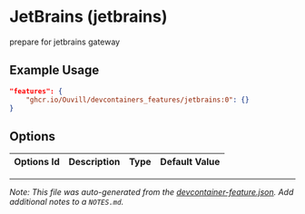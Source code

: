 
# JetBrains (jetbrains)

prepare for jetbrains gateway

## Example Usage

```json
"features": {
    "ghcr.io/Ouvill/devcontainers_features/jetbrains:0": {}
}
```

## Options

| Options Id | Description | Type | Default Value |
|-----|-----|-----|-----|




---

_Note: This file was auto-generated from the [devcontainer-feature.json](https://github.com/Ouvill/devcontainers_features/blob/main/src/jetbrains/devcontainer-feature.json).  Add additional notes to a `NOTES.md`._
